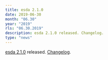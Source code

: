 ```yaml
---
title: esda 2.1.0
date: 2019-06-30
month: "06.30"
year: "2019"
rls: "06.30.2019"
description: esda 2.1.0 released. Changelog.
type: "news"
---
```


<a href="https://esda.readthedocs.io/en/latest/">esda 2.1.0</a> released. <a href="https://github.com/pysal/esda/releases">Changelog</a>.